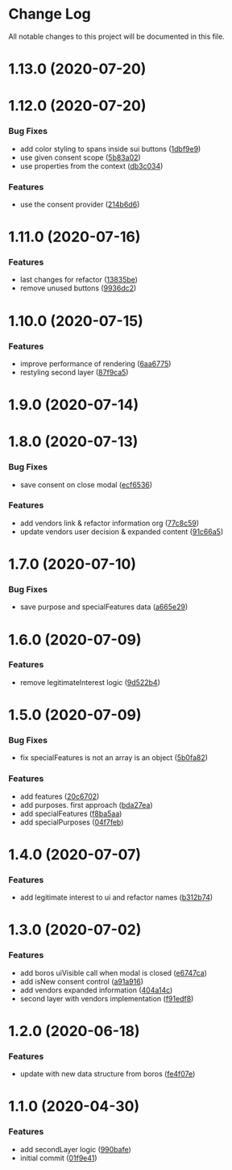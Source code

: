 # Change Log

All notable changes to this project will be documented in this file.

# 1.13.0 (2020-07-20)



# 1.12.0 (2020-07-20)


### Bug Fixes

* add color styling to spans inside sui buttons ([1dbf9e9](https://github.com/SUI-Components/schibsted-spain-components/commit/1dbf9e9b40bbe978c5e20e6ce4b489cec4dabc7a))
* use given consent scope ([5b83a02](https://github.com/SUI-Components/schibsted-spain-components/commit/5b83a02b9315391dc0f2d44f994369df9eb38262))
* use properties from the context ([db3c034](https://github.com/SUI-Components/schibsted-spain-components/commit/db3c034a60153d3a77e7c7066bd7d35328e94dfe))


### Features

* use the consent provider ([214b6d6](https://github.com/SUI-Components/schibsted-spain-components/commit/214b6d6aeaca7aeebb90002828dd95672d1819e0))



# 1.11.0 (2020-07-16)


### Features

* last changes for refactor ([13835be](https://github.com/SUI-Components/schibsted-spain-components/commit/13835bee3649d13e4f10c3a7ffe97e138c193715))
* remove unused buttons ([9936dc2](https://github.com/SUI-Components/schibsted-spain-components/commit/9936dc2f002b134a80a8daf337da28ba5f495bb7))



# 1.10.0 (2020-07-15)


### Features

* improve performance of rendering ([6aa6775](https://github.com/SUI-Components/schibsted-spain-components/commit/6aa6775bf59aec3fcfe371d7cc86ef1c075198fe))
* restyling second layer ([87f9ca5](https://github.com/SUI-Components/schibsted-spain-components/commit/87f9ca5841df512d20d44f364b97f004369e531f))



# 1.9.0 (2020-07-14)



# 1.8.0 (2020-07-13)


### Bug Fixes

* save consent on close modal ([ecf6536](https://github.com/SUI-Components/schibsted-spain-components/commit/ecf6536dbd81ad3105482fd9d1754d9cc57ea7a8))


### Features

* add vendors link & refactor information org ([77c8c59](https://github.com/SUI-Components/schibsted-spain-components/commit/77c8c597c06981b87ac1009f146335735f931a93))
* update vendors user decision & expanded content ([91c66a5](https://github.com/SUI-Components/schibsted-spain-components/commit/91c66a5ed485544ada7ec1f3a68c76277bc5cf62))



# 1.7.0 (2020-07-10)


### Bug Fixes

* save purpose and specialFeatures data ([a665e29](https://github.com/SUI-Components/schibsted-spain-components/commit/a665e29d4488e41662790dcf8fd9257c815e2add))



# 1.6.0 (2020-07-09)


### Features

* remove legitimateInterest logic ([9d522b4](https://github.com/SUI-Components/schibsted-spain-components/commit/9d522b46e5e919d83a0f0b18d5760dd1faa4d04f))



# 1.5.0 (2020-07-09)


### Bug Fixes

* fix specialFeatures is not an array is an object ([5b0fa82](https://github.com/SUI-Components/schibsted-spain-components/commit/5b0fa82fc305a4ed0c341fbd85e7b311380495bf))


### Features

* add features ([20c6702](https://github.com/SUI-Components/schibsted-spain-components/commit/20c6702caba3e84c8aa9aea84d8e09d8ed13db88))
* add purposes. first approach ([bda27ea](https://github.com/SUI-Components/schibsted-spain-components/commit/bda27ea1d98adbe284504d5246d5bc3284c198c9))
* add specialFeatures ([f8ba5aa](https://github.com/SUI-Components/schibsted-spain-components/commit/f8ba5aa3ef5a6e14344443670fc16c215d68622b))
* add specialPurposes ([04f7feb](https://github.com/SUI-Components/schibsted-spain-components/commit/04f7febc987eb9b57eaa4fc1586b232117109d42))



# 1.4.0 (2020-07-07)


### Features

* add legitimate interest to ui and refactor names ([b312b74](https://github.com/SUI-Components/schibsted-spain-components/commit/b312b741020f5c89a03ba3f13da7ccfcac1f0ea2))



# 1.3.0 (2020-07-02)


### Features

* add boros uiVisible call when modal is closed ([e6747ca](https://github.com/SUI-Components/schibsted-spain-components/commit/e6747cae33273c312f2f9575ed8eecbc6e8939fd))
* add isNew consent control ([a91a916](https://github.com/SUI-Components/schibsted-spain-components/commit/a91a916828a4bb4fd04a313f1c2249e92ae6166f))
* add vendors expanded information ([404a14c](https://github.com/SUI-Components/schibsted-spain-components/commit/404a14c30836ec69a10e2a9702d0693dad2b147d))
* second layer with vendors implementation ([f91edf8](https://github.com/SUI-Components/schibsted-spain-components/commit/f91edf8d4db113b1658048df590ed422194c92ef))



# 1.2.0 (2020-06-18)


### Features

* update with new data structure from boros ([fe4f07e](https://github.com/SUI-Components/schibsted-spain-components/commit/fe4f07e59045f6fc934cc26782dac231f0b55092))



# 1.1.0 (2020-04-30)


### Features

* add secondLayer logic ([990bafe](https://github.com/SUI-Components/schibsted-spain-components/commit/990bafef960d8250d0176bd1b66db14fc19f373f))
* initial commit ([01f9e41](https://github.com/SUI-Components/schibsted-spain-components/commit/01f9e41c15313d703724bdcc6c383388cabc6d5c))



